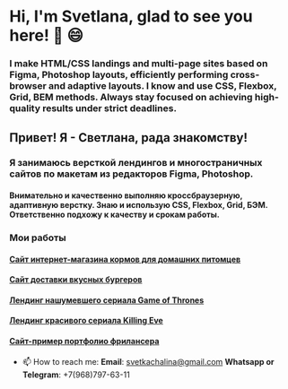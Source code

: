 # Hi, I'm Svetlana, glad to see you here! 👋 😄
### I make HTML/CSS landings and multi-page sites based on Figma, Photoshop layouts, efficiently performing cross-browser and adaptive layouts. I know and use CSS, Flexbox, Grid, BEM methods. Always stay focused on achieving high-quality results under strict deadlines. 
## Привет! Я - Светлана, рада знакомству! 
### Я занимаюсь версткой лендингов и многостраничных сайтов по макетам из редакторов Figma, Photoshop.
#### Внимательно и качественно выполняю кроссбраузерную, адаптивную верстку. Знаю и использую CSS, Flexbox, Grid, БЭМ. Ответственно подхожу к качеству и срокам работы.
### Мои работы
 #### [Сайт интернет-магазина кормов для домашних питомцев](https://svetkachalina.github.io/PedieCute/)
 #### [Сайт доставки вкусных бургеров](https://svetkachalina.github.io/Module01-Burger/menu.html) 
 #### [Лендинг нашумевшего сериала Game of Thrones ](https://svetkachalina.github.io/Game-Of-Thrones/)
 #### [Лендинг красивого сериала Killing Eve](https://svetkachalina.github.io/Killing-Eve/)
 #### [Сайт-пример портфолио фрилансера](https://svetkachalina.github.io/Portfolio/)

 
- 📫 How to reach me: **Email**: svetkachalina@gmail.com  **Whatsapp or Telegram**: +7(968)797-63-11




<!--
**Svetkachalina/Svetkachalina** is a ✨ _special_ ✨ repository because its `README.md` (this file) appears on your GitHub profile.

Here are some ideas to get you started:

- 🔭 I’m currently working on ...
- 🌱 I’m currently learning ...
- 👯 I’m looking to collaborate on ...
- 🤔 I’m looking for help with ...
- 💬 Ask me about ...
- 📫 How to reach me: ...
- 😄 Pronouns: ...
- ⚡ Fun fact: ...
-->
